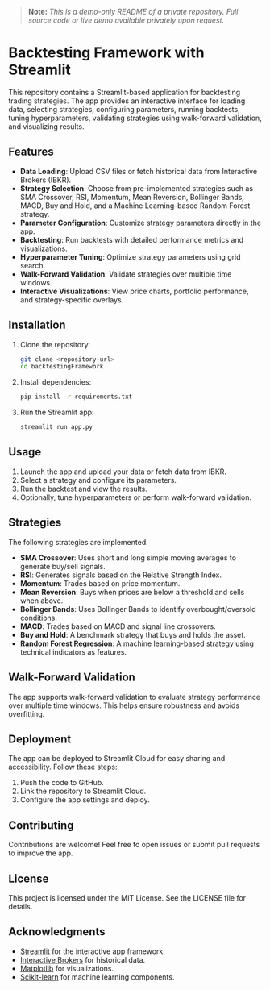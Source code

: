 > **Note:** *This is a demo-only README of a private repository. Full source code or live demo available privately upon request.*

# Backtesting Framework with Streamlit

This repository contains a Streamlit-based application for backtesting trading strategies. The app provides an interactive interface for loading data, selecting strategies, configuring parameters, running backtests, tuning hyperparameters, validating strategies using walk-forward validation, and visualizing results.

## Features

- **Data Loading**: Upload CSV files or fetch historical data from Interactive Brokers (IBKR).
- **Strategy Selection**: Choose from pre-implemented strategies such as SMA Crossover, RSI, Momentum, Mean Reversion, Bollinger Bands, MACD, Buy and Hold, and a Machine Learning-based Random Forest strategy.
- **Parameter Configuration**: Customize strategy parameters directly in the app.
- **Backtesting**: Run backtests with detailed performance metrics and visualizations.
- **Hyperparameter Tuning**: Optimize strategy parameters using grid search.
- **Walk-Forward Validation**: Validate strategies over multiple time windows.
- **Interactive Visualizations**: View price charts, portfolio performance, and strategy-specific overlays.

## Installation

1. Clone the repository:
   ```bash
   git clone <repository-url>
   cd backtestingFramework
   ```

2. Install dependencies:
   ```bash
   pip install -r requirements.txt
   ```

3. Run the Streamlit app:
   ```bash
   streamlit run app.py
   ```

## Usage

1. Launch the app and upload your data or fetch data from IBKR.
2. Select a strategy and configure its parameters.
3. Run the backtest and view the results.
4. Optionally, tune hyperparameters or perform walk-forward validation.

## Strategies

The following strategies are implemented:

- **SMA Crossover**: Uses short and long simple moving averages to generate buy/sell signals.
- **RSI**: Generates signals based on the Relative Strength Index.
- **Momentum**: Trades based on price momentum.
- **Mean Reversion**: Buys when prices are below a threshold and sells when above.
- **Bollinger Bands**: Uses Bollinger Bands to identify overbought/oversold conditions.
- **MACD**: Trades based on MACD and signal line crossovers.
- **Buy and Hold**: A benchmark strategy that buys and holds the asset.
- **Random Forest Regression**: A machine learning-based strategy using technical indicators as features.

## Walk-Forward Validation

The app supports walk-forward validation to evaluate strategy performance over multiple time windows. This helps ensure robustness and avoids overfitting.

## Deployment

The app can be deployed to Streamlit Cloud for easy sharing and accessibility. Follow these steps:

1. Push the code to GitHub.
2. Link the repository to Streamlit Cloud.
3. Configure the app settings and deploy.

## Contributing

Contributions are welcome! Feel free to open issues or submit pull requests to improve the app.

## License

This project is licensed under the MIT License. See the LICENSE file for details.

## Acknowledgments

- [Streamlit](https://streamlit.io/) for the interactive app framework.
- [Interactive Brokers](https://www.interactivebrokers.com/) for historical data.
- [Matplotlib](https://matplotlib.org/) for visualizations.
- [Scikit-learn](https://scikit-learn.org/) for machine learning components.
